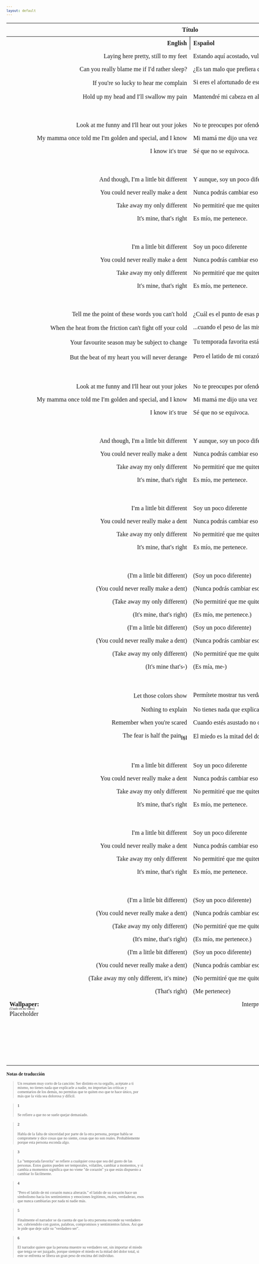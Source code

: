 ```yaml
---
layout: default
---
```

<!-- VARIABLES -->
<script>
    //
    //CANCION
    var cancion = "Tristam - Different";
    //
    //WALLPAPER
    var titulo = "Oficial";
    var texto = "Aquí";
    var wfuente = "https://www.youtube.com/watch?v=i9vio9-6KvE";
    //
    //PISTAS
    var vocals = "";
    var instrumental = "";
    //
    //VIDEO LOSSELESS
    var videoText = "Catbox"; 
    var videoLink = "";
    //
    //ARTISTA 1
    var artist = "Tristam";
    var tidal = "https://tidal.com/browse/artist/4919619";
    var spotify = "https://open.spotify.com/artist/28Ky95tmlHktB96DBUoB0g";
    var instagram = "https://www.instagram.com/itsmetristam/";
    var twitter = "https://twitter.com/TristamOfficial";
    var soundcloud = "https://soundcloud.com/tristam";
    var website = "https://www.tristam.me/";
    var facebook = "https://www.facebook.com/Theofficialtristam/";
    var youtube = "https://www.youtube.com/c/tristam";
    var reddit  = "https://www.reddit.com/r/Tristam/";
    var discord = "";
    //
    //ARTISTA 2
    var artist2 = "";
    var tidal2 = "";
    var spotify2 = "";
    var instagram2 = "";
    var twitter2 = "";
    var soundcloud2 = "";
    var website2 = "";
    var facebook2 = "";
    var youtube2 = "";
    var discord2 = "";
    //
    //ARTISTA 3
    var artist3 = "";
    var tidal3 = "";
    var spotify3 = "";
    var instagram3 = "";
    var twitter3 = "";
    var soundcloud3 = "";
    var website3 = "";
    var facebook3 = "";
    var youtube3 = "";
    var discord3 = "";
   //
</script>
<!-- ESTILOS -->

<head>
    <style>
        body {
            font-family: "Times New Roman", Times, serif;
            font-size: 62.5%;
            width: 100%;
        }
        table {
            border-collapse: collapse;
            font-size: 1rem;
            width: 120ch;
        }
        th,
        td {
            padding: 8px;
        }
        tr td:first-child {
            text-align: right;
        }
        tr td:nth-child(2) {
            text-align: left;
        }
        .titulo {
            text-align: center;
        }
        .ingles {
            text-align: right;
            width: 50%;
        }
        .espanol {
            text-align: left;
            width: 50%;
        }
        .borde-derecho {
            border-right: 1px solid black;
        }
        .mitad-tamano {
            font-size: 50%;
            display: block;
            margin-top: -2px;
            margin-bottom: 0px;
        }
        .top-align {
            vertical-align: top;
        }
        .align-left {
            text-align: left;
        }
        .mid-align {
            vertical-align: middle;
        }
        .tab {
            display: inline-block;
            margin-left: 1.5rem;
        }
    </style>
</head>
<!-- CUERPO CON LA TABLA -->

<body>
    <table>
        <tr>
            <th colspan="4" class="titulo">Título</th>
        </tr>
        <tr>
            <th colspan="2" class="ingles borde-derecho">English</th>
            <th colspan="2" class="espanol">Español</th>
        </tr>
        <!-- INICIAR AQUI LA LETRA <td colspan="2"> -->
        <tr><td colspan="2">Laying here pretty, still to my feet</td><td colspan="2">Estando aquí acostado, vulnerable hasta los pies</td></tr><tr><td colspan="2">Can you really blame me if I′d rather sleep?</td><td colspan="2">¿Es tan malo que prefiera dormir en lugar de hacer cualquier cosa?</td></tr><tr><td colspan="2">If you're so lucky to hear me complain</td><td colspan="2">Si eres el afortunado de escuchar mis quejas<sub><a href="#1"><strong>[1]</strong></a></sub></td></tr><tr><td colspan="2">Hold up my head and I′ll swallow my pain</td><td colspan="2">Mantendré mi cabeza en alto y soportaré el dolor</td></tr><tr><td colspan="2">ㅤ</td><td colspan="2">ㅤ</td></tr><tr><td colspan="2">Look at me funny and I'll hear out your jokes</td><td colspan="2">No te preocupes por ofenderme, igual escucharé tus chistes</td></tr><tr><td colspan="2">My mamma once told me I'm golden and special, and I know</td><td colspan="2">Mi mamá me dijo una vez que soy valioso y especial, y lo sé</td></tr><tr><td colspan="2">I know it′s true</td><td colspan="2">Sé que no se equivoca.</td></tr><tr><td colspan="2">ㅤ</td><td colspan="2">ㅤ</td></tr><tr><td colspan="2">And though, I′m a little bit different</td><td colspan="2">Y aunque, soy un poco diferente</td></tr><tr><td colspan="2">You could never really make a dent</td><td colspan="2">Nunca podrás cambiar eso de mí</td></tr><tr><td colspan="2">Take away my only different</td><td colspan="2">No permitiré que me quiten lo que me define</td></tr><tr><td colspan="2">It's mine, that′s right</td><td colspan="2">Es mío, me pertenece.</td></tr><tr><td colspan="2">ㅤ</td><td colspan="2">ㅤ</td></tr><tr><td colspan="2">I'm a little bit different</td><td colspan="2">Soy un poco diferente</td></tr><tr><td colspan="2">You could never really make a dent</td><td colspan="2">Nunca podrás cambiar eso de mí</td></tr><tr><td colspan="2">Take away my only different</td><td colspan="2">No permitiré que me quiten lo que me define</td></tr><tr><td colspan="2">It′s mine, that's right</td><td colspan="2">Es mío, me pertenece.</td></tr><tr><td colspan="2">ㅤ</td><td colspan="2">ㅤ</td></tr><tr><td colspan="2">Tell me the point of these words you can′t hold</td><td colspan="2">¿Cuál es el punto de esas palabras que no puedes mantener...</td></tr><tr><td colspan="2">When the heat from the friction can't fight off your cold</td><td colspan="2">...cuando el peso de las mismas te son indiferentes?<sub><a href="#2"><strong>[2]</strong></a></sub></td></tr><tr><td colspan="2">Your favourite season may be subject to change</td><td colspan="2">Tu temporada favorita está sujeta a cambios<sub><a href="#3"><strong>[3]</strong></a></sub></td></tr><tr><td colspan="2">But the beat of my heart you will never derange</td><td colspan="2">Pero el latido de mi corazón nunca alterarás.<sub><a href="#4"><strong>[4]</strong></a></sub></td></tr><tr><td colspan="2">ㅤ</td><td colspan="2">ㅤ</td></tr><tr><td colspan="2">Look at me funny and I'll hear out your jokes</td><td colspan="2">No te preocupes por ofenderme, igual escucharé tus chistes</td></tr><tr><td colspan="2">My mamma once told me I′m golden and special, and I know</td><td colspan="2">Mi mamá me dijo una vez que soy valioso y especial, y lo sé</td></tr><tr><td colspan="2">I know it′s true</td><td colspan="2">Sé que no se equivoca.</td></tr><tr><td colspan="2">ㅤ</td><td colspan="2">ㅤ</td></tr><tr><td colspan="2">And though, I'm a little bit different</td><td colspan="2">Y aunque, soy un poco diferente</td></tr><tr><td colspan="2">You could never really make a dent</td><td colspan="2">Nunca podrás cambiar eso de mí</td></tr><tr><td colspan="2">Take away my only different</td><td colspan="2">No permitiré que me quiten lo que me define</td></tr><tr><td colspan="2">It′s mine, that's right</td><td colspan="2">Es mío, me pertenece.</td></tr><tr><td colspan="2">ㅤ</td><td colspan="2">ㅤ</td></tr><tr><td colspan="2">I′m a little bit different</td><td colspan="2">Soy un poco diferente</td></tr><tr><td colspan="2">You could never really make a dent</td><td colspan="2">Nunca podrás cambiar eso de mí</td></tr><tr><td colspan="2">Take away my only different</td><td colspan="2">No permitiré que me quiten lo que me define</td></tr><tr><td colspan="2">It's mine, that′s right</td><td colspan="2">Es mío, me pertenece.</td></tr><tr><td colspan="2">ㅤ</td><td colspan="2">ㅤ</td></tr><tr><td colspan="2">(I'm a little bit different)</td><td colspan="2">(Soy un poco diferente)</td></tr><tr><td colspan="2">(You could never really make a dent)</td><td colspan="2">(Nunca podrás cambiar eso de mí)</td></tr><tr><td colspan="2">(Take away my only different)</td><td colspan="2">(No permitiré que me quiten lo que me define)</td></tr><tr><td colspan="2">(It's mine, that′s right)</td><td colspan="2">(Es mío, me pertenece.)</td></tr><tr><td colspan="2">(I′m a little bit different)</td><td colspan="2">(Soy un poco diferente)</td></tr><tr><td colspan="2">(You could never really make a dent)</td><td colspan="2">(Nunca podrás cambiar eso de mí)</td></tr><tr><td colspan="2">(Take away my only different)</td><td colspan="2">(No permitiré que me quiten lo que me define)</td></tr><tr><td colspan="2">(It's mine that′s-)</td><td colspan="2">(Es mía, me-)</td></tr><tr><td colspan="2">ㅤ</td><td colspan="2">ㅤ</td></tr><tr><td colspan="2">Let those colors show</td><td colspan="2">Permítete mostrar tus verdaderos colores<sub><a href="#5"><strong>[5]</strong></a></sub></td></tr><tr><td colspan="2">Nothing to explain</td><td colspan="2">No tienes nada que explicar</td></tr><tr><td colspan="2">Remember when you're scared</td><td colspan="2">Cuando estés asustado no olvides que</td></tr><tr><td colspan="2">The fear is half the pain<sub><a href="#6"><strong>[6]</strong></a></sub></td><td colspan="2">El miedo es la mitad del dolor</td></tr><tr><td colspan="2">ㅤ</td><td colspan="2">ㅤ</td></tr><tr><td colspan="2">I′m a little bit different</td><td colspan="2">Soy un poco diferente</td></tr><tr><td colspan="2">You could never really make a dent</td><td colspan="2">Nunca podrás cambiar eso de mí</td></tr><tr><td colspan="2">Take away my only different</td><td colspan="2">No permitiré que me quiten lo que me define</td></tr><tr><td colspan="2">It's mine, that′s right</td><td colspan="2">Es mío, me pertenece.</td></tr><tr><td colspan="2">ㅤ</td><td colspan="2">ㅤ</td></tr><tr><td colspan="2">I'm a little bit different</td><td colspan="2">Soy un poco diferente</td></tr><tr><td colspan="2">You could never really make a dent</td><td colspan="2">Nunca podrás cambiar eso de mí</td></tr><tr><td colspan="2">Take away my only different</td><td colspan="2">No permitiré que me quiten lo que me define</td></tr><tr><td colspan="2">It's mine, that′s right</td><td colspan="2">Es mío, me pertenece.</td></tr><tr><td colspan="2">ㅤ</td><td colspan="2">ㅤ</td></tr><tr><td colspan="2">(I′m a little bit different)</td><td colspan="2">(Soy un poco diferente)</td></tr><tr><td colspan="2">(You could never really make a dent)</td><td colspan="2">(Nunca podrás cambiar eso de mí)</td></tr><tr><td colspan="2">(Take away my only different)</td><td colspan="2">(No permitiré que me quiten lo que me define)</td></tr><tr><td colspan="2">(It's mine, that′s right)</td><td colspan="2">(Es mío, me pertenece.)</td></tr><tr><td colspan="2">(I'm a little bit different)</td><td colspan="2">(Soy un poco diferente)</td></tr><tr><td colspan="2">(You could never really make a dent)</td><td colspan="2">(Nunca podrás cambiar eso de mí)</td></tr><tr><td colspan="2">(Take away my only different, it′s mine)</td><td colspan="2">(No permitiré que me quiten lo que me define, es mía)</td></tr><tr><td colspan="2">(That's right)</td><td colspan="2">(Me pertenece)<br></td></tr>
        <!-- FINAL DE LA LETRA <td colspan="2"> -->
        <tr>
            <td class="top-align align-left" style="text-align: left;"><span id="spanWallpaper"><b>Wallpaper:</b><span class="mitad-tamano">(Usado
                        en mi
                        video)</span><span id="FuenteW1">Placeholder</span></span>
            </td>
            <td class="top-align" style="text-align: left;"><span id="UrlsArtista1"></span></td>
            <td class="top-align" style="text-align: right;">Interpretación por: <b>Argel H</b><br>Redes:<br><a
                    href="https://linktr.ee/iamargelh" target="_blank">linktr.ee/iamargelh</a></td>
            <td class="top-align align-left"><img src="https://i.imgur.com/RQLfOkU.gif" width="80ch"><br><img src="https://i.imgur.com/CgMmejX.png" width="80ch" style="box-shadow: inset 0 0 0 1000px rgb(0, 0, 0);"></td>
        </tr>
    </table>
    <!-- INFIERNO DE LOS SCIRPT -->
    <script>
        var tituloc = document.querySelector(".titulo");
        tituloc.textContent = cancion;
        tituloc.style.textAlign = "center";
        document.title = "(ArgelH-Subs) " + cancion;
        var fuenteW1 = document.getElementById("FuenteW1");
        fuenteW1.innerHTML = titulo + ": ";
        var enlace = document.createElement("a");
        var link = document.querySelector("link[rel~='icon']");
        link = document.createElement("link");
        link.rel = "icon";
        document.head.appendChild(link);
        link.href = "https://i.imgur.com/yDkaBI1.png";
        if (wfuente) {
            enlace.href = wfuente;
            enlace.target = "_blank";
        }
        enlace.textContent = texto;
        enlace.style.fontStyle = "italic";
        fuenteW1.appendChild(enlace);
        if (vocals || instrumental) {
            var spanWallpaper = document.getElementById("spanWallpaper");
            spanWallpaper.appendChild(document.createElement("br"));
            var audiosSpan = document.createElement("span");
            audiosSpan.innerHTML = "<strong>Audios:</strong>";
            spanWallpaper.parentNode.insertBefore(audiosSpan, spanWallpaper.nextSibling);
            var extractedText = document.createElement("span");
            extractedText.textContent = "(Extraídos de la canción)";
            extractedText.style.fontSize = "50%";
            extractedText.style.display = "block";
            extractedText.style.marginTop = "-2px";
            extractedText.style.marginBottom = "0px";
            audiosSpan.appendChild(extractedText);
            if (vocals) {
                var vocalsLink = document.createElement("a");
                vocalsLink.href = vocals;
                vocalsLink.target = "_blank";
                vocalsLink.textContent = "Acapella";
                audiosSpan.appendChild(vocalsLink);
                audiosSpan.appendChild(document.createElement("br"));
            }
            if (instrumental) {
                var instrumentalLink = document.createElement("a");
                instrumentalLink.href = instrumental;
                instrumentalLink.target = "_blank";
                instrumentalLink.textContent = "Instrumental";
                audiosSpan.appendChild(instrumentalLink);
            }
        }
    </script>
    <script>
        var celdaUrlsArtista1 = document.getElementById("UrlsArtista1");
        var artistName = document.createElement("strong");
        artistName.textContent = artist + ":";
        celdaUrlsArtista1.appendChild(artistName);
        celdaUrlsArtista1.appendChild(document.createElement("br")); // AÑADE UN SALTO DE LINEA DESPUES DEL ARTISTA
        if (tidal) {
            var enlaceTidal = document.createElement("a");
            enlaceTidal.href = tidal;
            enlaceTidal.target = "_blank";
            enlaceTidal.textContent = "Tidal";
            celdaUrlsArtista1.appendChild(enlaceTidal);
            celdaUrlsArtista1.appendChild(document.createElement("br"));
        }
        if (spotify) {
            var UrlsArtista1potify = document.createElement("a");
            UrlsArtista1potify.href = spotify;
            UrlsArtista1potify.target = "_blank";
            UrlsArtista1potify.textContent = "Spotify";
            celdaUrlsArtista1.appendChild(UrlsArtista1potify);
            celdaUrlsArtista1.appendChild(document.createElement("br"));
        }
        if (soundcloud) {
            var UrlsArtista1oundCloud = document.createElement("a");
            UrlsArtista1oundCloud.href = soundcloud;
            UrlsArtista1oundCloud.target = "_blank";
            UrlsArtista1oundCloud.textContent = "SoundCloud";
            celdaUrlsArtista1.appendChild(UrlsArtista1oundCloud);
            celdaUrlsArtista1.appendChild(document.createElement("br"));
        }
        if (youtube) {
            var enlaceYouTube = document.createElement("a");
            enlaceYouTube.href = youtube;
            enlaceYouTube.target = "_blank";
            enlaceYouTube.textContent = "YouTube";
            celdaUrlsArtista1.appendChild(enlaceYouTube);
            celdaUrlsArtista1.appendChild(document.createElement("br"));
        }
        if (website) {
            var enlaceWebsite = document.createElement("a");
            enlaceWebsite.href = website;
            enlaceWebsite.target = "_blank";
            enlaceWebsite.textContent = "Website";
            celdaUrlsArtista1.appendChild(enlaceWebsite);
            celdaUrlsArtista1.appendChild(document.createElement("br"));
        }
        if (discord) {
            var enlacereddit = document.createElement("a");
            enlacereddit.href = reddit;
            enlacereddit.target = "_blank";
            enlacereddit.textContent = "Reddit";
            celdaUrlsArtista1.appendChild(enlacereddit);
            celdaUrlsArtista1.appendChild(document.createElement("br"));
        }
        if (discord) {
            var enlacediscord = document.createElement("a");
            enlacediscord.href = discord;
            enlacediscord.target = "_blank";
            enlacediscord.textContent = "Discord";
            celdaUrlsArtista1.appendChild(enlacediscord);
            celdaUrlsArtista1.appendChild(document.createElement("br"));
        }
        if (instagram) {
            var enlaceInstagram = document.createElement("a");
            enlaceInstagram.href = instagram;
            enlaceInstagram.target = "_blank";
            enlaceInstagram.textContent = "Instagram";
            celdaUrlsArtista1.appendChild(enlaceInstagram);
            celdaUrlsArtista1.appendChild(document.createElement("br"));
        }
        if (facebook) {
            var enlaceFacebook = document.createElement("a");
            enlaceFacebook.href = facebook;
            enlaceFacebook.target = "_blank";
            enlaceFacebook.textContent = "Facebook";
            celdaUrlsArtista1.appendChild(enlaceFacebook);
            celdaUrlsArtista1.appendChild(document.createElement("br"));
        }
        if (twitter) {
            var enlacetwitter = document.createElement("a");
            enlacetwitter.href = twitter;
            enlacetwitter.target = "_blank";
            enlacetwitter.textContent = "Twitter";
            celdaUrlsArtista1.appendChild(enlacetwitter);
        }
    </script>
    <script>
        if (artist2) {
            var celdaUrlsArtista1 = document.getElementById("UrlsArtista1");
            celdaUrlsArtista1.appendChild(document.createElement("br"));
            celdaUrlsArtista1.appendChild(document.createElement("br"));
            var celdaUrlsArtista2 = document.createElement("span");
            celdaUrlsArtista2.id = "UrlsArtista2";
            celdaUrlsArtista1.parentNode.insertBefore(celdaUrlsArtista2, celdaUrlsArtista1.nextSibling);
            var artistName2 = document.createElement("strong");
            artistName2.textContent = artist2 + ":";
            celdaUrlsArtista2.appendChild(artistName2);
            celdaUrlsArtista2.appendChild(document.createElement("br"));
            if (tidal2) {
                var enlaceTidal = document.createElement("a");
                enlaceTidal.href = tidal2;
                enlaceTidal.target = "_blank";
                enlaceTidal.textContent = "Tidal";
                celdaUrlsArtista2.appendChild(enlaceTidal);
                celdaUrlsArtista2.appendChild(document.createElement("br"));
            }
            if (spotify2) {
                var UrlsArtista1potify = document.createElement("a");
                UrlsArtista1potify.href = spotify2;
                UrlsArtista1potify.target = "_blank";
                UrlsArtista1potify.textContent = "Spotify";
                celdaUrlsArtista2.appendChild(UrlsArtista1potify);
                celdaUrlsArtista2.appendChild(document.createElement("br"));
            }
            if (soundcloud2) {
                var UrlsArtista1oundCloud = document.createElement("a");
                UrlsArtista1oundCloud.href = soundcloud2;
                UrlsArtista1oundCloud.target = "_blank";
                UrlsArtista1oundCloud.textContent = "SoundCloud";
                celdaUrlsArtista2.appendChild(UrlsArtista1oundCloud);
                celdaUrlsArtista2.appendChild(document.createElement("br"));
            }
            if (youtube2) {
                var enlaceYouTube = document.createElement("a");
                enlaceYouTube.href = youtube2;
                enlaceYouTube.target = "_blank";
                enlaceYouTube.textContent = "YouTube";
                celdaUrlsArtista2.appendChild(enlaceYouTube);
                celdaUrlsArtista2.appendChild(document.createElement("br"));
            }
            if (website2) {
                var enlaceWebsite = document.createElement("a");
                enlaceWebsite.href = website;
                enlaceWebsite.target = "_blank";
                enlaceWebsite.textContent = "Website";
                celdaUrlsArtista2.appendChild(enlaceWebsite);
                celdaUrlsArtista2.appendChild(document.createElement("br"));
            }
            if (discord2) {
                var enlacediscord = document.createElement("a");
                enlacediscord.href = discord2;
                enlacediscord.target = "_blank";
                enlacediscord.textContent = "Discord";
                celdaUrlsArtista2.appendChild(enlacediscord);
                celdaUrlsArtista2.appendChild(document.createElement("br"));
            }
            if (instagram) {
                var enlaceInstagram = document.createElement("a");
                enlaceInstagram.href = instagram;
                enlaceInstagram.target = "_blank";
                enlaceInstagram.textContent = "Instagram";
                celdaUrlsArtista2.appendChild(enlaceInstagram);
                celdaUrlsArtista2.appendChild(document.createElement("br"));
            }
            if (facebook2) {
                var enlaceFacebook = document.createElement("a");
                enlaceFacebook.href = facebook2;
                enlaceFacebook.target = "_blank";
                enlaceFacebook.textContent = "Facebook";
                celdaUrlsArtista2.appendChild(enlaceFacebook);
                celdaUrlsArtista2.appendChild(document.createElement("br"));
            }
            if (twitter2) {
                var enlacetwitter = document.createElement("a");
                enlacetwitter.href = twitter2;
                enlacetwitter.target = "_blank";
                enlacetwitter.textContent = "Twitter";
                celdaUrlsArtista2.appendChild(enlacetwitter);
            }
        }
    </script>
    <script>
        if (artist3) {
            var celdaUrlsArtista2 = document.getElementById("UrlsArtista2");
            celdaUrlsArtista2.appendChild(document.createElement("br"));
            celdaUrlsArtista2.appendChild(document.createElement("br"));
            var celdaUrlsArtista3 = document.createElement("span");
            celdaUrlsArtista3.id = "UrlsArtista3";
            celdaUrlsArtista2.parentNode.insertBefore(celdaUrlsArtista3, celdaUrlsArtista2.nextSibling);
            var artistName3 = document.createElement("strong");
            artistName3.textContent = artist3 + ":";
            celdaUrlsArtista3.appendChild(artistName3);
            celdaUrlsArtista3.appendChild(document.createElement("br"));
            if (tidal3) {
                var enlaceTidal = document.createElement("a");
                enlaceTidal.href = tidal3;
                enlaceTidal.target = "_blank";
                enlaceTidal.textContent = "Tidal";
                celdaUrlsArtista3.appendChild(enlaceTidal);
                celdaUrlsArtista3.appendChild(document.createElement("br"));
            }
            if (spotify3) {
                var UrlsArtista1potify = document.createElement("a");
                UrlsArtista1potify.href = spotify3;
                UrlsArtista1potify.target = "_blank";
                UrlsArtista1potify.textContent = "Spotify";
                celdaUrlsArtista3.appendChild(UrlsArtista1potify);
                celdaUrlsArtista3.appendChild(document.createElement("br"));
            }
            if (soundcloud3) {
                var UrlsArtista1oundCloud = document.createElement("a");
                UrlsArtista1oundCloud.href = soundcloud;
                UrlsArtista1oundCloud.target = "_blank";
                UrlsArtista1oundCloud.textContent = "SoundCloud";
                celdaUrlsArtista3.appendChild(UrlsArtista1oundCloud);
                celdaUrlsArtista3.appendChild(document.createElement("br"));
            }
            if (youtube) {
                var enlaceYouTube = document.createElement("a");
                enlaceYouTube.href = youtube;
                enlaceYouTube.target = "_blank";
                enlaceYouTube.textContent = "YouTube";
                celdaUrlsArtista3.appendChild(enlaceYouTube);
                celdaUrlsArtista3.appendChild(document.createElement("br"));
            }
            if (website3) {
                var enlaceWebsite = document.createElement("a");
                enlaceWebsite.href = website3;
                enlaceWebsite.target = "_blank";
                enlaceWebsite.textContent = "Website";
                celdaUrlsArtista3.appendChild(enlaceWebsite);
                celdaUrlsArtista3.appendChild(document.createElement("br"));
            }
            if (discord3) {
                var enlacediscord = document.createElement("a");
                enlacediscord.href = discord3;
                enlacediscord.target = "_blank";
                enlacediscord.textContent = "Discord";
                celdaUrlsArtista3.appendChild(enlacediscord);
                celdaUrlsArtista3.appendChild(document.createElement("br"));
            }
            if (instagram3) {
                var enlaceInstagram = document.createElement("a");
                enlaceInstagram.href = instagram3;
                enlaceInstagram.target = "_blank";
                enlaceInstagram.textContent = "Instagram";
                celdaUrlsArtista3.appendChild(enlaceInstagram);
                celdaUrlsArtista3.appendChild(document.createElement("br"));
            }
            if (facebook3) {
                var enlaceFacebook = document.createElement("a");
                enlaceFacebook.href = facebook3;
                enlaceFacebook.target = "_blank";
                enlaceFacebook.textContent = "Facebook";
                celdaUrlsArtista3.appendChild(enlaceFacebook);
                celdaUrlsArtista3.appendChild(document.createElement("br"));
            }
            if (twitter3) {
                var enlacetwitter = document.createElement("a");
                enlacetwitter.href = twitter3;
                enlacetwitter.target = "_blank";
                enlacetwitter.textContent = "Twitter";
                celdaUrlsArtista3.appendChild(enlacetwitter);
            }
        }
    </script>
    <script>
        if (videoLink) {
            var audiosSpan = document.querySelector("#spanWallpaper + span");
            if (!audiosSpan) {
                audiosSpan = document.querySelector("#spanWallpaper");
            }
            var br = document.createElement("br");
            audiosSpan.parentNode.insertBefore(br, audiosSpan.nextSibling);
            var videoSpan = document.createElement("span");
            videoSpan.innerHTML = "<strong>Video Con Mejor Calidad:</strong>";
            br.parentNode.insertBefore(videoSpan, br.nextSibling);
            videoSpan.appendChild(document.createElement("br"));
            var videoLinkElement = document.createElement("a");
            videoLinkElement.href = videoLink;
            videoLinkElement.target = "_blank";
            videoLinkElement.textContent = videoText;
            videoSpan.appendChild(videoLinkElement);
        }
    </script>
</body>

### Notas de traducción
>Un resumen muy corto de la canción: Ser distinto es tu orgullo, acéptate a ti mismo, no tienes nada que explicarle a nadie, no importan las críticas y comentarios de los demás, no permitas que te quiten eso que te hace único, por más que la vida sea dolorosa y difícil.

> #### 1
> Se refiere a que no se suele quejar demasiado.

> #### 2
> Habla de la falta de sinceridad por parte de la otra persona, porque habla se compromete y dice cosas que no siente, cosas que no son reales. Probablemente porque esta persona esconda algo.

> #### 3
> La "temporada favorita" se refiere a cualquier cosa que sea del gusto de las personas. Estos gustos pueden ser temporales, vólatiles, cambiar a momentos, y si cambia a momentos significa que no viene "de corazón" ya que estás dispuesto a cambiar lo fácilmente.

> #### 4
> "Pero el latido de mi corazón nunca alterarás." el latido de su corazón hace un simbolismo hacia los sentimientos y emociones legitimos, reales, verdaderao, esos que nunca cambiarías por nada ni nadie más.

> #### 5
> Finalmente el narrador se da cuenta de que la otra persona esconde su verdadero ser, cubriendolo con gustos, palabras, compromisos y sentimientos falsos. Así que le pide que deje salir su "verdadero ser".

> #### 6
> El narrador quiere que la persona muestre su verdadero ser, sin importar el miedo que tenga se ser juzgado, porque siempre el miedo es la mitad del dolor total, si este se enfrenta se libera un gran peso de encima del individuo.